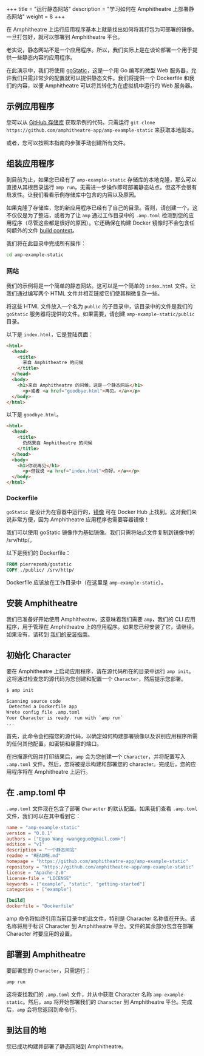 +++
title = "运行静态网站"
description = "学习如何在 Amphitheatre 上部署静态网站"
weight = 8
+++

在 Amphitheatre 上运行应用程序基本上就是找出如何将其打包为可部署的镜像。一旦打包好，就可以部署到 Amphitheatre 平台。

老实说，静态网站不是一个应用程序。所以，我们实际上是在谈论部署一个用于提供一些静态内容的应用程序。

在此演示中，我们将使用 [goStatic](https://github.com/PierreZ/goStatic)，这是一个用 Go 编写的微型 Web 服务器，允许我们只需非常少的配置就可以提供静态文件。我们将提供一个 Dockerfile 和我们的内容，以便 Amphitheatre 可以将其转化为在虚拟机中运行的 Web 服务器。

## 示例应用程序

您可以从 [GitHub 存储库](https://github.com/amphitheatre-app/amp-example-static) 获取示例的代码。只需运行 `git clone https://github.com/amphitheatre-app/amp-example-static` 来获取本地副本。

或者，您可以按照本指南的步骤手动创建所有文件。

## 组装应用程序

到目前为止，如果您已经有了 `amp-example-static` 存储库的本地克隆，那么可以直接从其根目录运行 `amp run`，无需进一步操作即可部署静态站点。但这不会很有启发性。让我们看看示例存储库中包含的内容以及原因。

如果克隆了存储库，您的新应用程序已经有了自己的目录。否则，请创建一个。这不仅仅是为了整洁，或者为了让 `amp` 通过工作目录中的 `.amp.toml` 检测到您的应用程序（尽管这些都是很好的原因）。它还确保在构建 Docker 镜像时不会包含任何额外的文件 [build context](https://docs.docker.com/engine/reference/commandline/build/)。

我们将在此目录中完成所有操作：

```sh
cd amp-example-static
```

### 网站

我们的示例将是一个简单的静态网站。这可以是一个简单的 `index.html` 文件。让我们通过编写两个 HTML 文件并相互链接它们使其稍微复杂一些。

将这些 HTML 文件放入一个名为 `public` 的子目录中，该目录中的文件是我们的 `goStatic` 服务器将提供的文件。如果需要，请创建 `amp-example-static/public` 目录。

以下是 `index.html`，它是登陆页面：

```html
<html>
  <head>
    <title>
      来自 Amphitheatre 的问候
    </title>
  </head>
  <body>
    <h1>来自 Amphitheatre 的问候，这是一个静态网站</h1>
      <p>或者 <a href="goodbye.html">再见。</a></p>
  </body>
</html>
```

以下是 `goodbye.html`。

```html
<html>
  <head>
    <title>
      仍然来自 Amphitheatre 的问候
    </title>
  </head>
  <body>
    <h1>你说再见</h1>
      <p>但我说 <a href="index.html">你好。</a></p>
  </body>
</html>
```

### Dockerfile

`goStatic` 是设计为在容器中运行的，[镜像](https://hub.docker.com/r/pierrezemb/gostatic) 可在 Docker Hub 上找到。这对我们来说非常方便，因为 Amphitheatre 应用程序也需要容器镜像！

我们可以使用 goStatic 镜像作为基础镜像。我们只需将站点文件复制到镜像中的 /srv/http/。

以下是我们的 Dockerfile：

```Dockerfile
FROM pierrezemb/gostatic
COPY ./public/ /srv/http/
```

Dockerfile 应该放在工作目录中（在这里是 `amp-example-static`）。

## 安装 Amphitheatre

我们已准备好开始使用 Amphitheatre，这意味着我们需要 `amp`，我们的 CLI 应用程序，用于管理在 Amphitheatre 上的应用程序。如果您已经安装了它，请继续。如果没有，请转到 [我们的安装指南](@/installation/_index.md)。

## 初始化 Character

要在 Amphitheatre 上启动应用程序，请在源代码所在的目录中运行 `amp init`。这将通过检查您的源代码为您创建和配置一个 `Character`，然后提示您部署。

```sh
$ amp init

Scanning source code
 Detected a Dockerfile app
Wrote config file .amp.toml
Your Character is ready. run with `amp run`
...
```

首先，此命令会扫描您的源代码，以确定如何构建部署镜像以及识别应用程序所需的任何其他配置，如密钥和暴露的端口。

在扫描源代码并打印结果后，`amp` 会为您创建一个 `Character`，并将配置写入 `.amp.toml` 文件。然后，您将被提示构建和部署您的 character。完成后，您的应用程序将在 Amphitheatre 上运行。

## 在 .amp.toml 中

`.amp.toml` 文件现在包含了部署 `Character` 的默认配置。如果我们查看 `.amp.toml` 文件，我们可以在其中看到它：

```toml
name = "amp-example-static"
version = "0.0.1"
authors = ["Eguo Wang <wangeguo@gmail.com>"]
edition = "v1"
description = "一个静态网站"
readme = "README.md"
homepage = "https://github.com/amphitheatre-app/amp-example-static"
repository = "https://github.com/amphitheatre-app/amp-example-static"
license = "Apache-2.0"
license-file = "LICENSE"
keywords = ["example", "static", "getting-started"]
categories = ["example"]

[build]
dockerfile = "Dockerfile"
```

amp 命令将始终引用当前目录中的此文件，特别是 Character 名称值在开头。该名称将用于标识 Character 到 Amphitheatre 平台。文件的其余部分包含在部署 Character 时要应用的设置。

## 部署到 Amphitheatre

要部署您的 `Character`，只需运行：

```sh
amp run
```

这将查找我们的 `.amp.toml` 文件，并从中获取 Character 名称 `amp-example-static`。然后，`amp` 将开始部署我们的 `Character` 到 Amphitheatre 平台。完成后，`amp` 会将您返回到命令行。

## 到达目的地

您已成功构建并部署了静态网站到 Amphitheatre。
